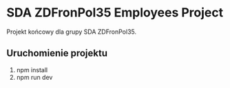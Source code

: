 # SDA ZDFronPol35 Employees Project

Projekt końcowy dla grupy SDA ZDFronPol35.

## Uruchomienie projektu

1. npm install
2. npm run dev